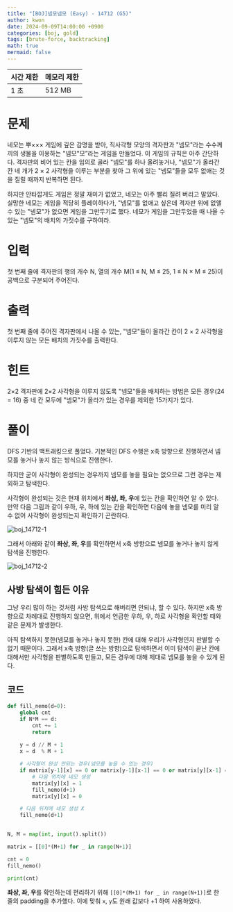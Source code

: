 ```yaml
---
title: "[BOJ]넴모넴모 (Easy) - 14712 (G5)"
author: kwon
date: 2024-09-09T14:00:00 +0900
categories: [boj, gold]
tags: [brute-force, backtracking]
math: true
mermaid: false
---
```


| 시간 제한 | 메모리 제한 |
| --- | --- |
| 1 초 | 512 MB |

# 문제

네모는 뿌××× 게임에 깊은 감명을 받아, 직사각형 모양의 격자판과 "넴모"라는 수수께끼의 생물을 이용하는 "넴모"모”라는 게임을 만들었다. 이 게임의 규칙은 아주 간단하다. 격자판의 비어 있는 칸을 임의로 골라 "넴모"를 하나 올려놓거나, "넴모"가 올라간 칸 네 개가 2 × 2 사각형을 이루는 부분을 찾아 그 위에 있는 "넴모"들을 모두 없애는 것을 질릴 때까지 반복하면 된다.

하지만 안타깝게도 게임은 정말 재미가 없었고, 네모는 아주 빨리 질려 버리고 말았다. 실망한 네모는 게임을 적당히 플레이하다가, "넴모"를 없애고 싶은데 격자판 위에 없앨 수 있는 "넴모"가 없으면 게임을 그만두기로 했다. 네모가 게임을 그만두었을 때 나올 수 있는 "넴모"의 배치의 가짓수를 구하여라.

# 입력

첫 번째 줄에 격자판의 행의 개수 N, 열의 개수 M(1 ≤ N, M ≤ 25, 1 ≤ N × M ≤ 25)이 공백으로 구분되어 주어진다.

# 출력

첫 번째 줄에 주어진 격자판에서 나올 수 있는, "넴모"들이 올라간 칸이 2 × 2 사각형을 이루지 않는 모든 배치의 가짓수를 출력한다.

# 힌트

2×2 격자판에 2×2 사각형을 이루지 않도록 "넴모"들을 배치하는 방법은 모든 경우(24 = 16) 중 네 칸 모두에 "넴모"가 올라가 있는 경우를 제외한 15가지가 있다.

# 풀이

DFS 기반의 백트래킹으로 풀었다.
기본적인 DFS 수행은 x축 방향으로 진행하면서 넴모를 놓거나 놓지 않는 방식으로 진행한다.

하지만 굳이 사각형이 완성되는 경우까지 넴모를 놓을 필요는 없으므로 그런 경우는 제외하고 탐색한다.

사각형이 완성되는 것은 현재 위치에서 **좌상, 좌, 우**에 있는 칸을 확인하면 알 수 있다.
만약 다음 그림과 같이 우하, 우, 하에 있는 칸을 확인하면 다음에 놓을 넴모를 미리 알 수 없어 사각형이 완성되는지 확인하기 곤란하다.

![boj_14712-1](/posting_imgs/boj_14712-1.png)

그래서 아래와 같이 **좌상, 좌, 우**를 확인하면서 x축 방향으로 넴모를 놓거나 놓지 않게 탐색을 진행한다.

![boj_14712-2](/posting_imgs/boj_14712-2.png)

## 사방 탐색이 힘든 이유

그냥 우리 많이 하는 것처럼 사방 탐색으로 해버리면 안되냐, 할 수 있다.
하지만 x축 방향으로 차례대로 진행하지 않으면, 위에서 언급한 우하, 우, 하로 사각형을 확인할 때와 같은 문제가 발생한다.

아직 탐색하지 못한(넴모를 놓거나 놓지 못한) 칸에 대해 우리가 사각형인지 판별할 수 없기 때문이다. 그래서 x축 방향(글 쓰는 방향)으로 탐색하면서 이미 탐색이 끝난 칸에 대해서만 사각형을 판별하도록 만들고, 모든 경우에 대해 제대로 넴모를 놓을 수 있게 된다.

## 코드

```python
def fill_nemo(d=0):
    global cnt
    if N*M == d:
        cnt += 1
        return
    
    y = d // M + 1
    x = d  % M + 1

    # 사각형이 완성 안되는 경우(넴모를 놓을 수 있는 경우)
    if matrix[y-1][x] == 0 or matrix[y-1][x-1] == 0 or matrix[y][x-1] == 0:
        # 다음 위치에 네모 생성
        matrix[y][x] = 1
        fill_nemo(d+1)
        matrix[y][x] = 0

    # 다음 위치에 네모 생성 X
    fill_nemo(d+1)
    

N, M = map(int, input().split())

matrix = [[0]*(M+1) for _ in range(N+1)]

cnt = 0
fill_nemo()

print(cnt)
```

**좌상, 좌, 우**를 확인하는데 편리하기 위해 `[[0]*(M+1) for _ in range(N+1)]`로 한 줄의 padding을 추가했다. 이에 맞춰 `x`, `y`도 원래 값보다 +1 하여 사용하였다.